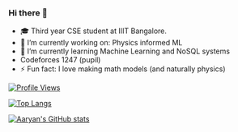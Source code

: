 ### Hi there 👋

<!--
**Aaryan-Ajith-Dev/Aaryan-Ajith-Dev** is a ✨ _special_ ✨ repository because its `README.md` (this file) appears on your GitHub profile.

Here are some ideas to get you started:
- 👯 I’m looking to collaborate on : 
- 🤔 I’m looking for help with : 
- 💬 Ask me about ...
- 📫 How to reach me: 
-->
- 🎓 Third year CSE student at IIIT Bangalore.
- 🔭 I’m currently working on: Physics informed ML
- 🌱 I’m currently learning Machine Learning and NoSQL systems
- Codeforces 1247 (pupil)
- ⚡ Fun fact: I love making math models (and naturally physics)

[![Profile Views](https://komarev.com/ghpvc/?username=Aaryan-Ajith-Dev&color=green)](https://github.com/Aaryan-Ajith-Dev)  

[![Top Langs](https://github-readme-stats.vercel.app/api/top-langs/?username=Aaryan-Ajith-Dev&layout=compact)](https://github.com/Aaryan-Ajith-Dev)

[![Aaryan's GitHub stats](https://github-readme-stats.vercel.app/api?username=Aaryan-Ajith-Dev)
](https://github.com/Aaryan-Ajith-Dev)
